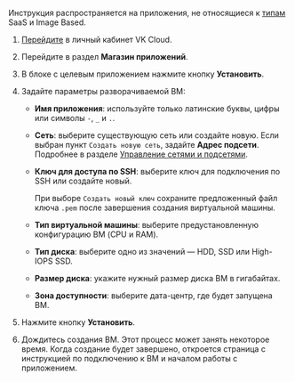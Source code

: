 <warn>

Инструкция распространяется на приложения, не относящиеся к [типам](../../../concepts/about/) SaaS и Image Based.

</warn>

1. [Перейдите](https://mcs.mail.ru/app/) в личный кабинет VK Cloud.
1. Перейдите в раздел **Магазин приложений**.
1. В блоке с целевым приложением нажмите кнопку **Установить**.
1. Задайте параметры разворачиваемой ВМ:

    - **Имя приложения**: используйте только латинские буквы, цифры или символы `-`, `_` и `.`.
    - **Сеть**: выберите существующую сеть или создайте новую. Если выбран пункт `Создать новую сеть`, задайте **Адрес подсети**. Подробнее в разделе [Управление сетями и подсетями](/ru/networks/vnet/operations/manage-net).
    - **Ключ для доступа по SSH**: выберите ключ для подключения по SSH или создайте новый.

        При выборе `Создать новый ключ` сохраните предложенный файл ключа `.pem` после завершения создания виртуальной машины.

    - **Тип виртуальной машины**: выберите предустановленную конфигурацию ВМ (CPU и RAM).
    - **Тип диска**: выберите одно из значений — HDD, SSD или High-IOPS SSD.
    - **Размер диска**: укажите нужный размер диска ВМ в гигабайтах.
    - **Зона доступности**: выберите дата-центр, где будет запущена ВМ.

1. Нажмите кнопку **Установить**.
1. Дождитесь создания ВМ. Этот процесс может занять некоторое время. Когда создание будет завершено, откроется страница с инструкцией по подключению к ВМ и началом работы с приложением.
